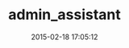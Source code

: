 ---
layout: post
title:  "admin_assistant"
repo:   "fhwang/admin_assistant"
date:   2015-02-18 17:05:12
gemurl: http://github.com/fhwang/admin_assistant
---